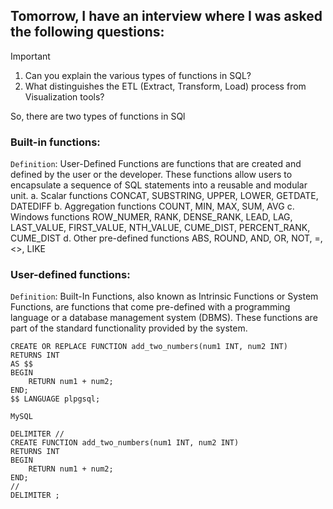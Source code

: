 ## Tomorrow, I have an interview where I was asked the following questions:
> [!IMPORTANT]
1. Can you explain the various types of functions in SQL?
2. What distinguishes the ETL (Extract, Transform, Load) process from Visualization tools?

So, there are two types of functions in SQl
### Built-in functions:
`Definition`: User-Defined Functions are functions that are created and defined by the user or the developer. These functions allow users to encapsulate a sequence of SQL statements into a reusable and modular unit.
a.	Scalar functions
CONCAT, SUBSTRING, UPPER, LOWER, GETDATE, DATEDIFF
b.	Aggregation functions
COUNT, MIN, MAX, SUM, AVG
c.	Windows functions
ROW_NUMER, RANK, DENSE_RANK, LEAD, LAG, LAST_VALUE, FIRST_VALUE, NTH_VALUE, CUME_DIST, PERCENT_RANK, CUME_DIST
d.	Other pre-defined functions
ABS, ROUND, AND, OR, NOT, =, <>, LIKE


### User-defined functions:
`Definition`: Built-In Functions, also known as Intrinsic Functions or System Functions, are functions that come pre-defined with a programming language or a database management system (DBMS). These functions are part of the standard functionality provided by the system.

``` PostgreSQL
CREATE OR REPLACE FUNCTION add_two_numbers(num1 INT, num2 INT)
RETURNS INT
AS $$
BEGIN
    RETURN num1 + num2;
END;
$$ LANGUAGE plpgsql;
```

`MySQL`
``` MySQL
DELIMITER //
CREATE FUNCTION add_two_numbers(num1 INT, num2 INT)
RETURNS INT
BEGIN
    RETURN num1 + num2;
END;
//
DELIMITER ;
```
